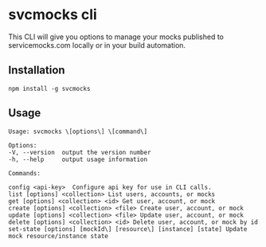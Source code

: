 # svcmocks cli

This CLI will give you options to manage your mocks published to servicemocks.com locally or in your build automation.

## Installation
 
    npm install -g svcmocks

## Usage   

    Usage: svcmocks \[options\] \[command\]
    
    Options:  
    -V, --version  output the version number  
    -h, --help     output usage information

	Commands:  
  
	config <api-key>  Configure api key for use in CLI calls.  
	list [options] <collection> List users, accounts, or mocks  
	get [options] <collection> <id> Get user, account, or mock  
	create [options] <collection> <file> Create user, account, or mock  
	update [options] <collection> <file> Update user, account, or mock  
	delete [options] <collection> <id> Delete user, account, or mock by id  
	set-state [options] [mockId\] [resource\] [instance] [state] Update mock resource/instance state
